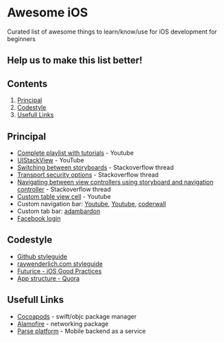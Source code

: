 # Awesome iOS
Сurated list of awesome things to learn/know/use for iOS development for beginners

## Help us to make this list better!

## Contents
1. [Principal](#principal)
2. [Codestyle](#codestyle)
3. [Usefull Links](#usefull-links)

## Principal
* [Complete playlist with tutorials](https://www.youtube.com/playlist?list=PLpZBns8dFbgx0gr68lf-un9EjdmywTu4_) - Youtube
* [UIStackView](https://www.youtube.com/watch?v=O0llR7sfrkc) - YouTube
* [Switching between storyboards](https://stackoverflow.com/questions/29505916/switch-between-storyboards-using-swift) - Stackoverflow thread
* [Transport security options](https://stackoverflow.com/questions/31254725/transport-security-has-blocked-a-cleartext-http) - Stackoverflow thread
* [Navigating between view controllers using storyboard and navigation controller](https://stackoverflow.com/questions/24038215/how-to-navigate-from-one-view-controller-to-another-using-swift) - Stackoverflow thread
* [Custom table view cell](https://www.youtube.com/watch?v=zAWO9rldyUE) - Youtube
* Custom navigation bar: [Youtube](https://youtu.be/APQVltARKF8?t=15m19s), [Youtube](https://www.youtube.com/watch?v=zS-CCd4xmRY), [coderwall](https://coderwall.com/p/dyqrfa/customize-navigation-bar-appearance-with-swift)
* Custom tab bar: [adambardon](http://blog.adambardon.com/how-to-create-custom-tab-bar-in-swift-part-1/)
* [Facebook login](https://developers.facebook.com/docs/swift/login)

## Codestyle
* [Github styleguide](https://github.com/github/swift-style-guide)
* [raywenderlich.com styleguide](https://github.com/raywenderlich/swift-style-guide)
* [Futurice - iOS Good Practices](https://github.com/futurice/ios-good-practices)
* [App structure - Quora](https://www.quora.com/How-should-I-structure-my-iOS-app)

## Usefull Links
* [Cocoapods](https://guides.cocoapods.org) - swift/objc package manager
* [Alamofire](https://github.com/Alamofire/Alamofire) - networking package
* [Parse platform](http://parseplatform.org) - Mobile backend as a service
